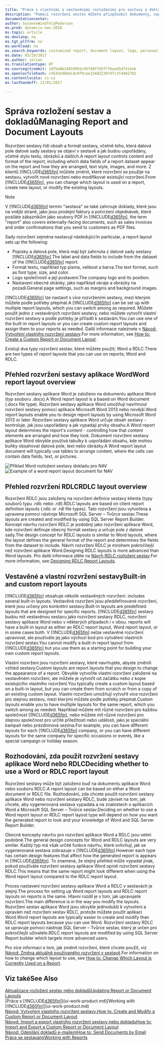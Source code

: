 ```yaml
---
title: "Práce s vlastními a vestavěnými rozloženími pro sestavy a doklady"
description: "Pomocí rozvržení sestav můžete přizpůsobit dokumenty, například přizpůsobit nastavení písma, loga nebo stránky souborů PDF, které posíláte zákazníkům."
documentationcenter: 
author: SusanneWindfeldPedersen
ms.prod: dynamics-nav-2018
ms.topic: article
ms.devlang: na
ms.tgt_pltfrm: na
ms.workload: na
ms.search.keywords: customized report, document layout, logo, personalize
ms.date: 03/29/2017
ms.author: solsen
ms.translationtype: HT
ms.sourcegitcommit: 1dfba8b14019991c95f40ffd5f7fbaed5df414eb
ms.openlocfilehash: c4542e968dcdc0f9cee156022397d7c3f4402782
ms.contentlocale: cs-cz
ms.lasthandoff: 12/01/2017

---
```

# <a name="managing-report-and-document-layouts"></a><span data-ttu-id="0e799-103">Správa rozložení sestav a dokladů</span><span class="sxs-lookup"><span data-stu-id="0e799-103">Managing Report and Document Layouts</span></span>
<span data-ttu-id="0e799-104">Rozvržení sestavy řídí obsah a formát sestavy, včetně toho, která datová pole datové sady sestavy se objeví v sestavě a jak budou uspořádány, včetně stylu textu, obrázků a dalších.</span><span class="sxs-lookup"><span data-stu-id="0e799-104">A report layout controls content and format of the report, including which data fields of a report dataset appear on the report and how they are arranged, text style, images, and more.</span></span> <span data-ttu-id="0e799-105">Z klientů [!INCLUDE[d365fin](includes/d365fin_md.md)] můžete změnit, které rozvržení se použije na sestavu, vytvořit nové rozvržení nebo modifikovat existující rozvržení.</span><span class="sxs-lookup"><span data-stu-id="0e799-105">From [!INCLUDE[d365fin](includes/d365fin_md.md)], you can change which layout is used on a report, create new layout, or modify the existing layouts.</span></span>

> [!NOTE]  
>   <span data-ttu-id="0e799-106">V [!INCLUDE[d365fin](includes/d365fin_md.md)] termín "sestava" se také zahrnuje doklady, které jsou na vnější straně, jako jsou prodejní faktury a potvrzení objednávek, které posíláte zákazníkům jako soubory PDF.</span><span class="sxs-lookup"><span data-stu-id="0e799-106">In [!INCLUDE[d365fin](includes/d365fin_md.md)], the term "report" also covers externally-facing documents, such as sales invoices and order confirmations that you send to customers as PDF files.</span></span>

<span data-ttu-id="0e799-107">Sady rozvržení zejména nastavují následující:</span><span class="sxs-lookup"><span data-stu-id="0e799-107">In particular, a report layout sets up the following:</span></span>

* <span data-ttu-id="0e799-108">Popisky a datová pole, která mají být zahrnuta z datové sady sestavy [!INCLUDE[d365fin](includes/d365fin_md.md)].</span><span class="sxs-lookup"><span data-stu-id="0e799-108">The label and data fields to include from the dataset of the [!INCLUDE[d365fin](includes/d365fin_md.md)] report.</span></span>
* <span data-ttu-id="0e799-109">Formát textu, například typ písma, velikost a barva.</span><span class="sxs-lookup"><span data-stu-id="0e799-109">The text format, such as font type, size, and color.</span></span>
* <span data-ttu-id="0e799-110">Logo společnosti a její postavení.</span><span class="sxs-lookup"><span data-stu-id="0e799-110">The company logo and its position.</span></span>
* <span data-ttu-id="0e799-111">Nastavení obecné stránky, jako například okraje a obrázky na pozadí.</span><span class="sxs-lookup"><span data-stu-id="0e799-111">General page settings, such as margins and background images.</span></span>

<span data-ttu-id="0e799-112">[!INCLUDE[d365fin](includes/d365fin_md.md)] lze nastavit s více rozvrženími sestavy, mezi kterými můžete  podle potřeby přepínat.</span><span class="sxs-lookup"><span data-stu-id="0e799-112">A [!INCLUDE[d365fin](includes/d365fin_md.md)] can be set up with multiple report layouts, which you can switch among as required.</span></span> <span data-ttu-id="0e799-113">Můžete použít jedno z vestavěných rozvržení sestavy, nebo můžete vytvořit vlastní rozvržení sestavy a podle potřeby je přiřadit k sestavám.</span><span class="sxs-lookup"><span data-stu-id="0e799-113">You can use one of the built-in report layouts or you can create custom report layouts and assign them to your reports as needed.</span></span> <span data-ttu-id="0e799-114">Další informace naleznete v [Návod: Vytvoření vlastního rozvržení sestavy](ui-how-create-custom-report-layout.md).</span><span class="sxs-lookup"><span data-stu-id="0e799-114">For more information, see [How to: Create a Custom Report or Document Layout](ui-how-create-custom-report-layout.md).</span></span>

<span data-ttu-id="0e799-115">Existují dva typy rozvržení sestav, které můžete použít; Word a RDLC.</span><span class="sxs-lookup"><span data-stu-id="0e799-115">There are two types of report layouts that you can use on reports; Word and RDLC.</span></span>

## <a name="word-report-layout-overview"></a><span data-ttu-id="0e799-116">Přehled rozvržení sestavy aplikace Word</span><span class="sxs-lookup"><span data-stu-id="0e799-116">Word report layout overview</span></span>
<span data-ttu-id="0e799-117">Rozvržení sestavy aplikace Word je založeno na dokumentu aplikace Word (typ souboru .docx).</span><span class="sxs-lookup"><span data-stu-id="0e799-117">A Word report layout is a based on Word document (.docx file type).</span></span> <span data-ttu-id="0e799-118">Rozvržení sestavy aplikace Word umožňují navrhnout rozvržení sestavy pomocí aplikace Microsoft Word 2013 nebo novější.</span><span class="sxs-lookup"><span data-stu-id="0e799-118">Word report layouts enable you to design report layouts by using Microsoft Word 2013 or later.</span></span> <span data-ttu-id="0e799-119">Rozvržení sestavy aplikace Word určuje obsah sestavy - kontroluje, jak jsou uspořádány a jak vypadají prvky obsahu.</span><span class="sxs-lookup"><span data-stu-id="0e799-119">A Word report layout determines the report's content - controlling how that content elements are arranged and how they look.</span></span> <span data-ttu-id="0e799-120">Dokument rozvržení sestavy aplikace Word obvykle používá tabulky k uspořádání obsahu, kde mohou buňky obsahovat datová pole, text nebo obrázky.</span><span class="sxs-lookup"><span data-stu-id="0e799-120">A Word report layout document will typically use tables to arrange content, where the cells can contain data fields, text, or pictures.</span></span>

 <span data-ttu-id="0e799-121">![Příklad Word rozložení sestavy dokladu pro NAV](media/nav_wordreportlayout_edit_in_word_example.png "NAV_WordReportLayout_Edit_In_Word_Example")</span><span class="sxs-lookup"><span data-stu-id="0e799-121">![Example of a word report layout document for NAV](media/nav_wordreportlayout_edit_in_word_example.png "NAV_WordReportLayout_Edit_In_Word_Example")</span></span>  

## <a name="rdlc-layout-overview"></a><span data-ttu-id="0e799-122">Přehled rozvržení RDLC</span><span class="sxs-lookup"><span data-stu-id="0e799-122">RDLC layout overview</span></span>
<span data-ttu-id="0e799-123">Rozvržení RDLC jsou založeny na rozvržení definice sestavy klienta (typy souborů typu .rdlc nebo .rdl).</span><span class="sxs-lookup"><span data-stu-id="0e799-123">RDLC layouts are based on client report definition layouts (.rdlc or .rdl file types).</span></span> <span data-ttu-id="0e799-124">Tato rozvržení jsou vytvořena a upravena pomocí nástroje Microsoft SQL Server – Tvůrce sestav.</span><span class="sxs-lookup"><span data-stu-id="0e799-124">These layouts are created and modified by using SQL Server Report Builder.</span></span> <span data-ttu-id="0e799-125">Koncept návrhu rozvržení RDLC je podobný jako rozvržení aplikace Word, kde rozvržení definuje obecný formát sestavy a určuje pole z datové sady.</span><span class="sxs-lookup"><span data-stu-id="0e799-125">The design concept for RDLC layouts is similar to Word layouts, where the layout defines the general format of the report and determines the fields from the dataset to include.</span></span> <span data-ttu-id="0e799-126">Návrh rozvržení RDLC je mnohem pokročilejší než rozvržení aplikace Word.</span><span class="sxs-lookup"><span data-stu-id="0e799-126">Designing RDLC layouts is more advanced than Word layouts.</span></span> <span data-ttu-id="0e799-127">Pro další informace jděte na [Návrh RDLC rozložení sestav](https://msdn.microsoft.com/en-us/dynamics-nav/designing-rdlc-report-layouts).</span><span class="sxs-lookup"><span data-stu-id="0e799-127">For more information, see [Designing RDLC Report Layouts](https://msdn.microsoft.com/en-us/dynamics-nav/designing-rdlc-report-layouts).</span></span>

## <a name="built-in-and-custom-report-layouts"></a><span data-ttu-id="0e799-128">Vestavěné a vlastní rozvržení sestavy</span><span class="sxs-lookup"><span data-stu-id="0e799-128">Built-in and custom report layouts</span></span>
[!INCLUDE[d365fin](includes/d365fin_md.md)]<span data-ttu-id="0e799-129"> obsahuje několik vestavěných rozvržení.</span><span class="sxs-lookup"><span data-stu-id="0e799-129"> includes several built-in layouts.</span></span> <span data-ttu-id="0e799-130">Vestavěné rozvržení jsou předdefinované rozvržení, které jsou určeny pro konkrétní sestavy.</span><span class="sxs-lookup"><span data-stu-id="0e799-130">Built-in layouts are predefined layouts that are designed for specific reports.</span></span> [!INCLUDE[d365fin](includes/d365fin_md.md)]<span data-ttu-id="0e799-131"> sestavy budou mít vestavěnou sestavu jako rozvržení sestavy RDLC, rozvržení sestavy aplikace Word nebo v některých případech i v obou.</span><span class="sxs-lookup"><span data-stu-id="0e799-131"> reports will have a built-in layout as either an RDLC report layout, Word report layout, or in some cases both.</span></span> <span data-ttu-id="0e799-132">V [!INCLUDE[d365fin](includes/d365fin_md.md)] nelze vestavěné rozvržení upravovat, ale používáte jej jako výchozí bod pro vytváření vlastních rozvržení sestav.</span><span class="sxs-lookup"><span data-stu-id="0e799-132">You cannot modify a built-in report layout from [!INCLUDE[d365fin](includes/d365fin_md.md)] but you use them as a starting point for building your own custom report layouts.</span></span>

<span data-ttu-id="0e799-133">Vlastní rozvržení jsou rozvržení sestavy, které navrhujete, abyste změnili vzhled sestavy.</span><span class="sxs-lookup"><span data-stu-id="0e799-133">Custom layouts are report layouts that you design to change the appearance of a report.</span></span> <span data-ttu-id="0e799-134">Obvykle vytvoříte vlastní rozvržení založené na vestavěném rozvržení, ale můžete je vytvořit od začátku nebo z kopie existujícího vlastního rozvržení.</span><span class="sxs-lookup"><span data-stu-id="0e799-134">You typically create a custom layout based on a built-in layout, but you can create them from scratch or from a copy of an existing custom layout.</span></span> <span data-ttu-id="0e799-135">Vlastní rozvržení umožňují vytvořit více rozvržení pro stejnou sestavu, mezi kterými můžete podle potřeby přepínat.</span><span class="sxs-lookup"><span data-stu-id="0e799-135">Custom layouts enable you to have multiple layouts for the same report, which you switch among as needed.</span></span> <span data-ttu-id="0e799-136">Například můžete mít různé rozvržení pro každou společnost [!INCLUDE[d365fin](includes/d365fin_md.md)], nebo můžete mít různé rozvržení pro stejnou společnost pro určité příležitosti nebo události, jako je speciální kampaň nebo prázdninová sezóna.</span><span class="sxs-lookup"><span data-stu-id="0e799-136">For example, you can have different layouts for each [!INCLUDE[d365fin](includes/d365fin_md.md)] company, or you can have different layouts for the same company for specific occasions or events, like a special campaign or holiday season.</span></span>

## <a name="deciding-whether-to-use-a-word-or-rdlc-report-layout"></a><span data-ttu-id="0e799-137">Rozhodování, zda použít rozvržení sestavy aplikace Word nebo RDLC</span><span class="sxs-lookup"><span data-stu-id="0e799-137">Deciding whether to use a Word or RDLC report layout</span></span>
<span data-ttu-id="0e799-138">Rozvržení sestavy může být založeno buď na dokumentu aplikace Word nebo souboru RDLC.</span><span class="sxs-lookup"><span data-stu-id="0e799-138">A report layout can be based on either a Word document or RDLC file.</span></span> <span data-ttu-id="0e799-139">Rozhodování, zda chcete použít rozvržení sestavy aplikace Word nebo rozvržení sestavy RDLC, bude záviset na tom, jak chcete, aby vygenerovaná sestava vypadala a na znalostech o aplikacích Word a Microsoft SQL Server – Tvůrce sestav.</span><span class="sxs-lookup"><span data-stu-id="0e799-139">Deciding on whether to use a Word report layout or RDLC report layout type will depend on how you want the generated report to look and your knowledge of Word and SQL Server Report Builder.</span></span>

<span data-ttu-id="0e799-140">Obecné koncepty návrhu pro rozvržení aplikace Word a RDLC jsou velmi podobné.</span><span class="sxs-lookup"><span data-stu-id="0e799-140">The general design concepts for Word and RDLC layouts are very similar.</span></span> <span data-ttu-id="0e799-141">Každý typ má však určité funkce návrhu, které ovlivňují, jak se vygenerovaná sestava zobrazuje v [!INCLUDE[d365fin](includes/d365fin_md.md)].</span><span class="sxs-lookup"><span data-stu-id="0e799-141">However each type has certain design features that affect how the generated report is appears in [!INCLUDE[d365fin](includes/d365fin_md.md)].</span></span> <span data-ttu-id="0e799-142">To znamená, že stejný přehled může vypadat jinak, pokud používáte rozvržení sestavy aplikace Word oproti rozvržení sestavy RDLC.</span><span class="sxs-lookup"><span data-stu-id="0e799-142">This means that the same report might look different when using the Word report layout compared to the RDLC report layout.</span></span>

<span data-ttu-id="0e799-143">Proces nastavení rozvržení sestavy aplikace Word a RDLC v sestavách je stejný.</span><span class="sxs-lookup"><span data-stu-id="0e799-143">The process for setting up Word report layouts and RDLC report layouts on reports is the same.</span></span> <span data-ttu-id="0e799-144">Hlavní rozdíl je v tom, jak upravujete rozvržení.</span><span class="sxs-lookup"><span data-stu-id="0e799-144">The main difference is in the way you modify the layouts.</span></span> <span data-ttu-id="0e799-145">Rozvržení sestav aplikace Word jsou obvykle jednodušší k vytvoření a úpravám  než rozvržení sestav RDLC, protože můžete použít aplikaci Word.</span><span class="sxs-lookup"><span data-stu-id="0e799-145">Word report layouts are typically easier to create and modify than RDLC report layouts because you can use Word.</span></span> <span data-ttu-id="0e799-146">Rozvržení sestavy RDLC se upravuje pomocí nástroje SQL Server – Tvůrce sestav, který je určen pro pokročilejší uživatele.</span><span class="sxs-lookup"><span data-stu-id="0e799-146">RDLC report layouts are modified by using SQL Server Report builder which targets more advanced users.</span></span>

<span data-ttu-id="0e799-147">Pro více informací o tom, jak změnit rozvržení, které chcete použít, viz [Návod: Změna aktuálně používaného rozvržení v sestavě](ui-how-change-layout-currently-used-report.md).</span><span class="sxs-lookup"><span data-stu-id="0e799-147">For information on how to change which layout to use, see [How to: Change Which Layout is Currently Used on a Report](ui-how-change-layout-currently-used-report.md).</span></span>

## <a name="see-also"></a><span data-ttu-id="0e799-148">Viz také</span><span class="sxs-lookup"><span data-stu-id="0e799-148">See Also</span></span>
[<span data-ttu-id="0e799-149">Aktualizace rozložení sestav nebo dokladů</span><span class="sxs-lookup"><span data-stu-id="0e799-149">Updating Report or Document Layouts</span></span>](ui-update-report-layouts.md)  
<span data-ttu-id="0e799-150">[Práce s [!INCLUDE[d365fin](includes/d365fin_md.md)]](ui-work-product.md)</span><span class="sxs-lookup"><span data-stu-id="0e799-150">[Working with [!INCLUDE[d365fin](includes/d365fin_md.md)]](ui-work-product.md)</span></span>  
[<span data-ttu-id="0e799-151">Návod: Vytvoření vlastního rozvržení sestavy.</span><span class="sxs-lookup"><span data-stu-id="0e799-151">How to: Create and Modify a Custom Report or Document Layout</span></span>](ui-how-create-custom-report-layout.md)  
[<span data-ttu-id="0e799-152">Návod: Import a export vlastního rozvržení sestavy nebo dokladu</span><span class="sxs-lookup"><span data-stu-id="0e799-152">How to: Import and Export a Custom Report or Document Layout</span></span>](ui-how-import-and-export-report-layout.md)  
[<span data-ttu-id="0e799-153">Návod: Odesílání dokladů e-mailem</span><span class="sxs-lookup"><span data-stu-id="0e799-153">How to: Send Documents by Email</span></span>](ui-how-send-documents-email.md)  
[<span data-ttu-id="0e799-154">Práce se sestavami</span><span class="sxs-lookup"><span data-stu-id="0e799-154">Working with Reports</span></span>](ui-work-report.md)  

